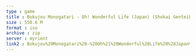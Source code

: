```yaml
---
type : game
title : Bokujou Monogatari - Oh! Wonderful Life (Japan) (Shokai Genteiban)
size : 550.6 M
format : iso
archive : zip
server : myrient
link2 : Bokujou%20Monogatari%20-%20Oh%21%20Wonderful%20Life%20%28Japan%29%20%28Shokai%20Genteiban%29
---
```

